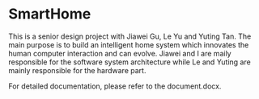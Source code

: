 # SmartHome

This is a senior design project with Jiawei Gu, Le Yu and Yuting Tan. The main purpose is to build an intelligent home system which innovates the human computer interaction and can evolve.
Jiawei and I are maily responsible for the software system architecture while Le and Yuting are mainly responsible for the hardware part.

For detailed documentation, please refer to the document.docx.
